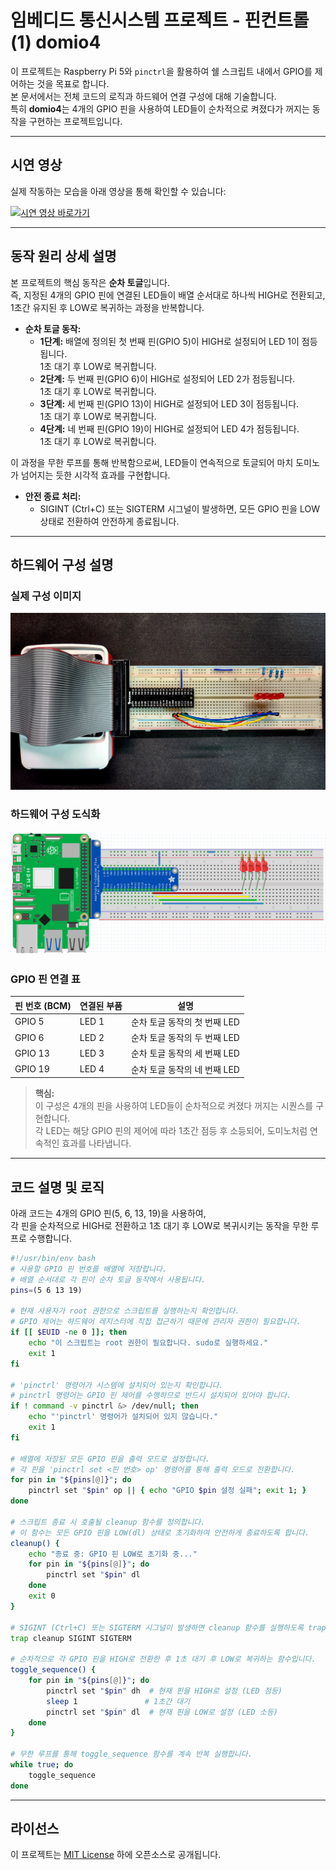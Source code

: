 # 임베디드 통신시스템 프로젝트 - 핀컨트롤(1) domio4

이 프로젝트는 Raspberry Pi 5와 `pinctrl`을 활용하여 쉘 스크립트 내에서 GPIO를 제어하는 것을 목표로 합니다.  
본 문서에서는 전체 코드의 로직과 하드웨어 연결 구성에 대해 기술합니다.  
특히 **domio4**는 4개의 GPIO 핀을 사용하여 LED들이 순차적으로 켜졌다가 꺼지는 동작을 구현하는 프로젝트입니다.

---

## 시연 영상

실제 작동하는 모습을 아래 영상을 통해 확인할 수 있습니다:

[![시연 영상 바로가기](http://img.youtube.com/vi/9MFR2cRm7uk/0.jpg)](https://youtu.be/9MFR2cRm7uk)

---

## 동작 원리 상세 설명

본 프로젝트의 핵심 동작은 **순차 토글**입니다.  
즉, 지정된 4개의 GPIO 핀에 연결된 LED들이 배열 순서대로 하나씩 HIGH로 전환되고,  
1초간 유지된 후 LOW로 복귀하는 과정을 반복합니다.

- **순차 토글 동작:**  
  - **1단계:** 배열에 정의된 첫 번째 핀(GPIO 5)이 HIGH로 설정되어 LED 1이 점등됩니다.  
    1초 대기 후 LOW로 복귀합니다.
  - **2단계:** 두 번째 핀(GPIO 6)이 HIGH로 설정되어 LED 2가 점등됩니다.  
    1초 대기 후 LOW로 복귀합니다.
  - **3단계:** 세 번째 핀(GPIO 13)이 HIGH로 설정되어 LED 3이 점등됩니다.  
    1초 대기 후 LOW로 복귀합니다.
  - **4단계:** 네 번째 핀(GPIO 19)이 HIGH로 설정되어 LED 4가 점등됩니다.  
    1초 대기 후 LOW로 복귀합니다.

이 과정을 무한 루프를 통해 반복함으로써, LED들이 연속적으로 토글되어 마치 도미노가 넘어지는 듯한 시각적 효과를 구현합니다.

- **안전 종료 처리:**  
  - SIGINT (Ctrl+C) 또는 SIGTERM 시그널이 발생하면, 모든 GPIO 핀을 LOW 상태로 전환하여 안전하게 종료됩니다.

---

## 하드웨어 구성 설명

### 실제 구성 이미지
![실제 하드웨어 구성 이미지](../image/ECS_count8_domino4_real.png.jpg)

### 하드웨어 구성 도식화
![하드웨어 구성 도식화](../image/ECS_count8_domino4.png)

### GPIO 핀 연결 표

| 핀 번호 (BCM) | 연결된 부품 | 설명                              |
|---------------|------------|-----------------------------------|
| GPIO 5        | LED 1      | 순차 토글 동작의 첫 번째 LED        |
| GPIO 6        | LED 2      | 순차 토글 동작의 두 번째 LED        |
| GPIO 13       | LED 3      | 순차 토글 동작의 세 번째 LED        |
| GPIO 19       | LED 4      | 순차 토글 동작의 네 번째 LED        |

> **핵심:**  
> 이 구성은 4개의 핀을 사용하여 LED들이 순차적으로 켜졌다 꺼지는 시퀀스를 구현합니다.  
> 각 LED는 해당 GPIO 핀의 제어에 따라 1초간 점등 후 소등되어, 도미노처럼 연속적인 효과를 나타냅니다.

---

## 코드 설명 및 로직

아래 코드는 4개의 GPIO 핀(5, 6, 13, 19)을 사용하여,  
각 핀을 순차적으로 HIGH로 전환하고 1초 대기 후 LOW로 복귀시키는 동작을 무한 루프로 수행합니다.

```bash
#!/usr/bin/env bash
# 사용할 GPIO 핀 번호를 배열에 저장합니다.
# 배열 순서대로 각 핀이 순차 토글 동작에서 사용됩니다.
pins=(5 6 13 19)

# 현재 사용자가 root 권한으로 스크립트를 실행하는지 확인합니다.
# GPIO 제어는 하드웨어 레지스터에 직접 접근하기 때문에 관리자 권한이 필요합니다.
if [[ $EUID -ne 0 ]]; then
    echo "이 스크립트는 root 권한이 필요합니다. sudo로 실행하세요."
    exit 1
fi

# 'pinctrl' 명령어가 시스템에 설치되어 있는지 확인합니다.
# pinctrl 명령어는 GPIO 핀 제어를 수행하므로 반드시 설치되어 있어야 합니다.
if ! command -v pinctrl &> /dev/null; then
    echo "'pinctrl' 명령어가 설치되어 있지 않습니다."
    exit 1
fi

# 배열에 저장된 모든 GPIO 핀을 출력 모드로 설정합니다.
# 각 핀을 'pinctrl set <핀 번호> op' 명령어를 통해 출력 모드로 전환합니다.
for pin in "${pins[@]}"; do
    pinctrl set "$pin" op || { echo "GPIO $pin 설정 실패"; exit 1; }
done

# 스크립트 종료 시 호출될 cleanup 함수를 정의합니다.
# 이 함수는 모든 GPIO 핀을 LOW(dl) 상태로 초기화하여 안전하게 종료하도록 합니다.
cleanup() {
    echo "종료 중: GPIO 핀 LOW로 초기화 중..."
    for pin in "${pins[@]}"; do
        pinctrl set "$pin" dl
    done
    exit 0
}

# SIGINT (Ctrl+C) 또는 SIGTERM 시그널이 발생하면 cleanup 함수를 실행하도록 trap 명령어로 설정합니다.
trap cleanup SIGINT SIGTERM

# 순차적으로 각 GPIO 핀을 HIGH로 전환한 후 1초 대기 후 LOW로 복귀하는 함수입니다.
toggle_sequence() {
    for pin in "${pins[@]}"; do
        pinctrl set "$pin" dh  # 현재 핀을 HIGH로 설정 (LED 점등)
        sleep 1               # 1초간 대기
        pinctrl set "$pin" dl  # 현재 핀을 LOW로 설정 (LED 소등)
    done
}

# 무한 루프를 통해 toggle_sequence 함수를 계속 반복 실행합니다.
while true; do
    toggle_sequence
done
```

---
## 라이선스
이 프로젝트는 [MIT License](../LICENSE) 하에 오픈소스로 공개됩니다.